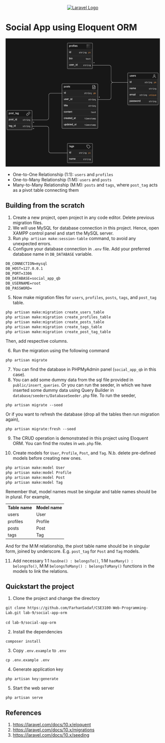 <p align="center"><a href="https://laravel.com" target="_blank"><img src="https://raw.githubusercontent.com/laravel/art/master/logo-lockup/5%20SVG/2%20CMYK/1%20Full%20Color/laravel-logolockup-cmyk-red.svg" width="400" alt="Laravel Logo"></a></p>


# Social App using Eloquent ORM

![ERD](./public/images/erd.png)

- One-to-One Relationship (1:1): `users` and `profiles`
- One-to-Many Relationship (1:M): `users` and `posts`
- Many-to-Many Relationship (M:M): `posts` and `tags`, where `post_tag` acts as a pivot table connecting them

## Building from the scratch
1. Create a new project, open project in any code editor. Delete previous migration files.
2. We will use MySQL for database connection in this project. Hence, open XAMPP control panel and start the MySQL server. 
3. Run `php artisan make:session-table` command, to avoid any unexpected errors.
4. Configure your database connection in `.env` file. Add your preferred database name in `DB_DATABASE` variable.
```
DB_CONNECTION=mysql
DB_HOST=127.0.0.1
DB_PORT=3306
DB_DATABASE=social_app_qb
DB_USERNAME=root
DB_PASSWORD=
```
5. Now make migration files for `users`, `profiles`, `posts`, `tags`, and `post_tag` table. 
```
php artisan make:migration create_users_table
php artisan make:migration create_profiles_table
php artisan make:migration create_posts_table
php artisan make:migration create_tags_table
php artisan make:migration create_post_tag_table
```
Then, add respective columns.

6. Run the migration using the following command
```
php artisan migrate
```
7. You can find the database in PHPMyAdmin panel (`social_app_qb` in this case). 
8. You can add some dummy data from the sql file provided in `public/insert_queries`. Or you can run the seeder, in which we have inserted some dummy data using Query Builder in `database/seeders/DatabaseSeeder.php` file.
To run the seeder,
```
php artisan migrate --seed
```
Or if you want to refresh the database (drop all the tables then run migration again),
```
php artisan migrate:fresh --seed
```
9. The CRUD operation is demonstrated in this project using Eloquent ORM. You can find the routes in `web.php` file.

10. Create models for `User`, `Profile`, `Post`, and `Tag`. N.b. delete pre-defined models before creating new ones.
```
php artisan make:model User
php artisan make:model Profile
php artisan make:model Post
php artisan make:model Tag
```
Remember that, model names must be singular and table names should be in plural. For example,
<table>
<tr>
<th> Table name </th>
<th> Model name </th>
</tr>
<tr>
<td> users </td>
<td> User </td>
</tr>
<tr>
<td> profiles </td>
<td> Profile </td>
</tr>
<tr>
<td> posts </td>
<td> Post </td>
</tr>
<tr>
<td> tags </td>
<td> Tag </td>
</tr>
</table>

And for the M:M relationship, the pivot table name should be in singular form, joined by underscore. E.g. `post_tag` for `Post` and `Tag` models.

11. Add necessary 1:1 `hasOne() : belongsTo()`, 1:M `hasMany() : belongsTo()`, M:M `belongsToMany() : belongsToMany()` functions in the models to link the relations.


## Quickstart the project
1. Clone the project and change the directory
```
git clone https://github.com/FarhanSadaf/CSE3100-Web-Programming-Lab.git lab-9/social-app-orm

cd lab-9/social-app-orm
```
2. Install the dependencies
```
composer install
```
3. Copy `.env.example` to `.env`
```
cp .env.example .env
```
4. Generate application key 
```
php artisan key:generate
```
5. Start the web server
```
php artisan serve
```

## References
1. https://laravel.com/docs/10.x/eloquent
2. https://laravel.com/docs/10.x/migrations
3. https://laravel.com/docs/10.x/seeding
